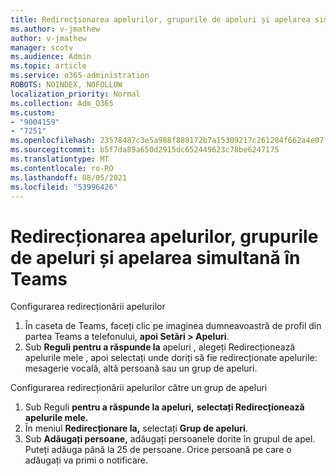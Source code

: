 ```yaml
---
title: Redirecționarea apelurilor, grupurile de apeluri și apelarea simultană în Teams
ms.author: v-jmathew
author: v-jmathew
manager: scotv
ms.audience: Admin
ms.topic: article
ms.service: o365-administration
ROBOTS: NOINDEX, NOFOLLOW
localization_priority: Normal
ms.collection: Adm_O365
ms.custom:
- "9004159"
- "7251"
ms.openlocfilehash: 23578487c3e5a988f888172b7a15309217c261284f662a4e07f21ba3a4971004
ms.sourcegitcommit: b5f7da89a650d2915dc652449623c78be6247175
ms.translationtype: MT
ms.contentlocale: ro-RO
ms.lasthandoff: 08/05/2021
ms.locfileid: "53996426"
---
```

# <a name="call-forwarding-call-groups-and-simultaneous-ring-in-teams"></a>Redirecționarea apelurilor, grupurile de apeluri și apelarea simultană în Teams

Configurarea redirecționării apelurilor

1. În caseta de Teams, faceți clic pe imaginea dumneavoastră de profil din partea Teams a telefonului, **apoi Setări > Apeluri**.
2. Sub **Reguli pentru a răspunde la** apeluri , alegeți Redirecționează apelurile mele , apoi selectați unde doriți să fie redirecționate apelurile: mesagerie vocală, altă persoană sau un grup de apeluri. 

Configurarea redirecționării apelurilor către un grup de apeluri

1. Sub Reguli **pentru a răspunde la apeluri,** **selectați Redirecționează apelurile mele.**
2. În meniul **Redirecționare la,** selectați **Grup de apeluri**.
3. Sub **Adăugați persoane,** adăugați persoanele dorite în grupul de apel. Puteți adăuga până la 25 de persoane. Orice persoană pe care o adăugați va primi o notificare.
